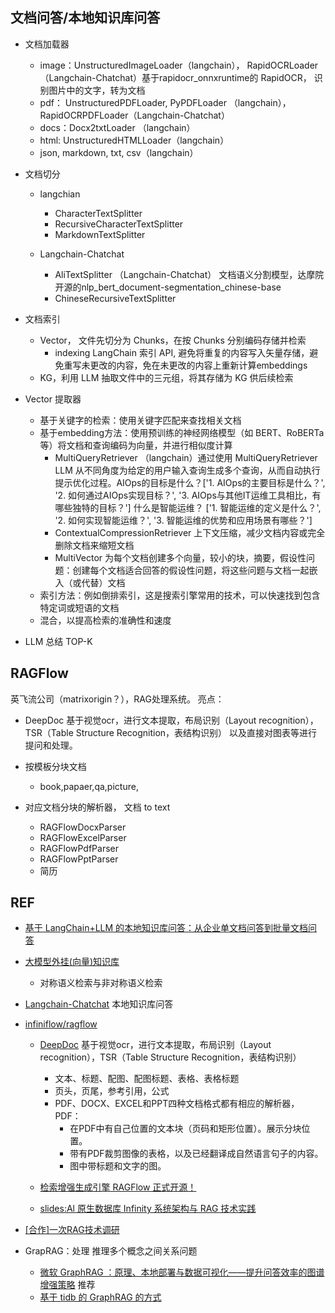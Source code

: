 

## 文档问答/本地知识库问答


- 文档加载器
    - image：UnstructuredImageLoader（langchain）， RapidOCRLoader  （Langchain-Chatchat）基于rapidocr_onnxruntime的 RapidOCR， 识别图片中的文字，转为文档
    - pdf： UnstructuredPDFLoader, PyPDFLoader （langchain）， RapidOCRPDFLoader（Langchain-Chatchat） 
    - docs：Docx2txtLoader （langchain）
    - html: UnstructuredHTMLLoader（langchain）
    - json, markdown, txt, csv（langchain）
- 文档切分
    - langchian  
        - CharacterTextSplitter
        - RecursiveCharacterTextSplitter
        - MarkdownTextSplitter
        
    - Langchain-Chatchat
        - AliTextSplitter （Langchain-Chatchat） 文档语义分割模型，达摩院开源的nlp_bert_document-segmentation_chinese-base 
        - ChineseRecursiveTextSplitter
- 文档索引
    - Vector， 文件先切分为 Chunks，在按 Chunks 分别编码存储并检索
        - indexing LangChain 索引 API, 避免将重复的内容写入矢量存储，避免重写未更改的内容，免在未更改的内容上重新计算embeddings
    - KG，利用 LLM 抽取文件中的三元组，将其存储为 KG 供后续检索
- Vector 提取器
    - 基于关键字的检索：使用关键字匹配来查找相关文档
    - 基于embedding方法：使用预训练的神经网络模型（如 BERT、RoBERTa 等）将文档和查询编码为向量，并进行相似度计算
        - MultiQueryRetriever （langchain）通过使用 MultiQueryRetriever LLM 从不同角度为给定的用户输入查询生成多个查询，从而自动执行提示优化过程。AIOps的目标是什么？['1. AIOps的主要目标是什么？', '2. 如何通过AIOps实现目标？', '3. AIOps与其他IT运维工具相比，有哪些独特的目标？']  什么是智能运维？ ['1. 智能运维的定义是什么？', '2. 如何实现智能运维？', '3. 智能运维的优势和应用场景有哪些？']
        - ContextualCompressionRetriever 上下文压缩，减少文档内容或完全删除文档来缩短文档
        - MultiVector 为每个文档创建多个向量，较小的块，摘要，假设性问题：创建每个文档适合回答的假设性问题，将这些问题与文档一起嵌入（或代替）文档
    - 索引方法：例如倒排索引，这是搜索引擎常用的技术，可以快速找到包含特定词或短语的文档
    - 混合，以提高检索的准确性和速度

- LLM 总结 TOP-K


## RAGFlow
英飞流公司（matrixorigin？），RAG处理系统。
亮点：

- DeepDoc
基于视觉ocr，进行文本提取，布局识别（Layout recognition），TSR（Table Structure Recognition，表结构识别） 
以及直接对图表等进行提问和处理。

- 按模板分块文档
    - book,papaer,qa,picture,

- 对应文档分块的解析器， 文档 to text
    - RAGFlowDocxParser
    - RAGFlowExcelParser
    - RAGFlowPdfParser
    - RAGFlowPptParser
    - 简历




## REF

- [基于 LangChain+LLM 的本地知识库问答：从企业单文档问答到批量文档问答](https://blog.csdn.net/v_JULY_v/article/details/131552592)
- [大模型外挂(向量)知识库](https://zhuanlan.zhihu.com/p/633671394)
    - 对称语义检索与非对称语义检索
- [Langchain-Chatchat](https://github.com/chatchat-space/Langchain-Chatchat.git) 本地知识库问答

- [infiniflow/ragflow](https://github.com/infiniflow/ragflow)
    - [DeepDoc](https://github.com/infiniflow/ragflow/blob/main/deepdoc/README_zh.md) 基于视觉ocr，进行文本提取，布局识别（Layout recognition），TSR（Table Structure Recognition，表结构识别）
        - 文本、标题、配图、配图标题、表格、表格标题
        - 页头，页尾，参考引用，公式
        - PDF、DOCX、EXCEL和PPT四种文档格式都有相应的解析器， PDF：
            - 在PDF中有自己位置的文本块（页码和矩形位置）。展示分块位置。
            - 带有PDF裁剪图像的表格，以及已经翻译成自然语言句子的内容。
            - 图中带标题和文字的图。

    - [检索增强生成引擎 RAGFlow 正式开源！](https://www.infoq.cn/article/hjjm3kv620idoyyobtps) 
    - [slides:Al 原生数据库 Infinity 系统架构与 RAG 技术实践](https://ppt.infoq.cn/slide/show?cid=143&pid=4634)

- [[合作]一次RAG技术调研](https://zhuanlan.zhihu.com/p/703596693)

- GrapRAG：处理 推理多个概念之间关系问题 
    - [微软 GraphRAG ：原理、本地部署与数据可视化——提升问答效率的图谱增强策略](https://zhuanlan.zhihu.com/p/709216702) 推荐
    - [基于 tidb 的 GraphRAG 的方式](https://zhuanlan.zhihu.com/p/709499871)
